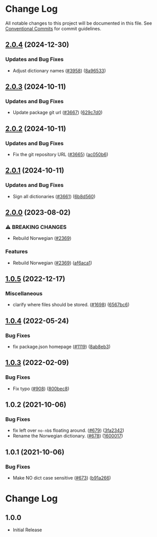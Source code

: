 # Change Log

All notable changes to this project will be documented in this file.
See [Conventional Commits](https://conventionalcommits.org) for commit guidelines.

## [2.0.4](https://github.com/khulnasoft/codetypo-dicts/compare/@codetypo/dict-nb-no@2.0.3...@codetypo/dict-nb-no@2.0.4) (2024-12-30)


### Updates and Bug Fixes

* Adjust dictionary names ([#3958](https://github.com/khulnasoft/codetypo-dicts/issues/3958)) ([8a96533](https://github.com/khulnasoft/codetypo-dicts/commit/8a96533bec21280103740868b81559437c413501))

## [2.0.3](https://github.com/khulnasoft/codetypo-dicts/compare/@codetypo/dict-nb-no@2.0.2...@codetypo/dict-nb-no@2.0.3) (2024-10-11)


### Updates and Bug Fixes

* Update package git url ([#3667](https://github.com/khulnasoft/codetypo-dicts/issues/3667)) ([629c7d0](https://github.com/khulnasoft/codetypo-dicts/commit/629c7d0a5e1bacad1d3874b1f8372edc3494ef97))

## [2.0.2](https://github.com/khulnasoft/codetypo-dicts/compare/@codetypo/dict-nb-no@2.0.1...@codetypo/dict-nb-no@2.0.2) (2024-10-11)


### Updates and Bug Fixes

* Fix the git repository URL ([#3665](https://github.com/khulnasoft/codetypo-dicts/issues/3665)) ([ac050b6](https://github.com/khulnasoft/codetypo-dicts/commit/ac050b697d57820109995e92fac5ccc32ced1723))

## [2.0.1](https://github.com/khulnasoft/codetypo-dicts/compare/@codetypo/dict-nb-no@2.0.0...@codetypo/dict-nb-no@2.0.1) (2024-10-11)


### Updates and Bug Fixes

* Sign all dictionaries ([#3661](https://github.com/khulnasoft/codetypo-dicts/issues/3661)) ([6b8d560](https://github.com/khulnasoft/codetypo-dicts/commit/6b8d560cf51a593458ce42bca415859f872cfc97))

## [2.0.0](https://github.com/khulnasoft/codetypo-dicts/compare/@codetypo/dict-nb-no@1.0.5...@codetypo/dict-nb-no@2.0.0) (2023-08-02)


### ⚠ BREAKING CHANGES

* Rebuild Norwegian ([#2369](https://github.com/khulnasoft/codetypo-dicts/issues/2369))

### Features

* Rebuild Norwegian ([#2369](https://github.com/khulnasoft/codetypo-dicts/issues/2369)) ([af6aca1](https://github.com/khulnasoft/codetypo-dicts/commit/af6aca1a17341dd15b4a9e4a99801eeed14e89d6))

## [1.0.5](https://github.com/khulnasoft/codetypo-dicts/compare/@codetypo/dict-nb-no@1.0.4...@codetypo/dict-nb-no@1.0.5) (2022-12-17)


### Miscellaneous

* clarify where files should be stored. ([#1698](https://github.com/khulnasoft/codetypo-dicts/issues/1698)) ([6567bc6](https://github.com/khulnasoft/codetypo-dicts/commit/6567bc62130404cb32945bdcc3bf07316c839396))

## [1.0.4](https://github.com/khulnasoft/codetypo-dicts/compare/@codetypo/dict-nb-no@1.0.3...@codetypo/dict-nb-no@1.0.4) (2022-05-24)


### Bug Fixes

* fix package.json homepage ([#1119](https://github.com/khulnasoft/codetypo-dicts/issues/1119)) ([8ab8eb3](https://github.com/khulnasoft/codetypo-dicts/commit/8ab8eb3733b7b9c783b5d93fdeff4d4ca739e8f4))





## [1.0.3](https://github.com/khulnasoft/codetypo-dicts/compare/@codetypo/dict-nb-no@1.0.2...@codetypo/dict-nb-no@1.0.3) (2022-02-09)


### Bug Fixes

* Fix typo ([#908](https://github.com/khulnasoft/codetypo-dicts/issues/908)) ([800bec8](https://github.com/khulnasoft/codetypo-dicts/commit/800bec814558a84b3294d2fc2b37ec170686ac6a))





## 1.0.2 (2021-10-06)


### Bug Fixes

* fix left over `no-nb`s floating around. ([#679](https://github.com/khulnasoft/codetypo-dicts/issues/679)) ([3fa2342](https://github.com/khulnasoft/codetypo-dicts/commit/3fa23422b42f2ae96b92357aef9364b37a9bd4e5))
* Rename the Norwegian dictionary. ([#678](https://github.com/khulnasoft/codetypo-dicts/issues/678)) ([1600017](https://github.com/khulnasoft/codetypo-dicts/commit/1600017bc14fe74d30c4b8c60525f2700ba93057))





## 1.0.1 (2021-10-06)


### Bug Fixes

* Make NO dict case sensitive ([#673](https://github.com/khulnasoft/codetypo-dicts/issues/673)) ([b91a266](https://github.com/khulnasoft/codetypo-dicts/commit/b91a266a7536e02389259cfb6febe87f760a20a8))





# Change Log

## 1.0.0

- Initial Release
